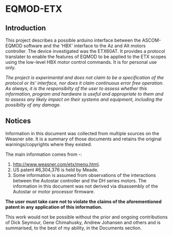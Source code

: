 # EQMOD-ETX
## Introduction
This project describes a possible arduino interface between the ASCOM-EQMOD software and the 'HBX' interface to the Az and Alt motors controller. The device investigated was the ETX60AT. It provides a protocol translater to enable the features of EQMOD to be applied to the ETX scopes using the low-level HBX motor control commands. It is for personal use only.  
  
*The project is experimental and does not claim to be a specification of the protocol or its' interface, nor does it claim continuous error free operation. As always, it is the responsibilty of the user to assess whether this information, program and hardware is useful and appropriate to them and to assess any likely impact on their systems and equipment, including the possibilty of any damage.*  

## Notices
Information in this document was collected from multiple sources on the Weasner site. It is a summary of those documents and retains the original warnings/copyrights where they existed.  

The main information comes from -:
1. http://www.weasner.com/etx/menu.html.  
2. US patent #6,304,376 is held by Meade.  
3. Some information is assumed from observations of the interactions between the Autostar controller and the DH series motors. The information in this document was not derived via disassembly of the Autostar or motor processor firmware.  

**The user must take care not to violate the claims of the aforementioned patent in any application of this information.**  

This work would not be possible without the prior and ongoing contributions of Dick Seymour, Gene Chimahusky, Andrew Johansen and others and is summarised, to the best of my ability, in the Documents section.
 
